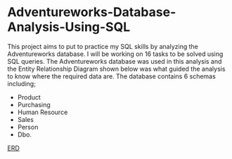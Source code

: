 # Adventureworks-Database-Analysis-Using-SQL

This project aims to put to practice my SQL skills by analyzing the Adventureworks database. I will be working on 16 tasks to be solved using SQL queries. 
The Adventureworks database was used in this analysis and the Entity Relationship Diagram shown below was what guided the analysis to know where the required data are. The database contains 6 schemas including;
- Product
- Purchasing
- Human Resource
- Sales
- Person
- Dbo.

[ERD]()
